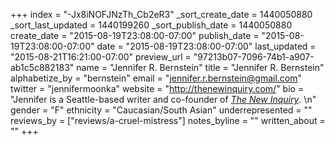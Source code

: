 +++
index = "-Jx8iNOFJNzTh_Cb2eR3"
_sort_create_date = 1440050880
_sort_last_updated = 1440199260
_sort_publish_date = 1440050880
create_date = "2015-08-19T23:08:00-07:00"
publish_date = "2015-08-19T23:08:00-07:00"
date = "2015-08-19T23:08:00-07:00"
last_updated = "2015-08-21T16:21:00-07:00"
preview_url = "97213b07-7096-74b1-a907-ab1c5c882183"
name = "Jennifer R. Bernstein"
title = "Jennifer R. Bernstein"
alphabetize_by = "bernstein"
email = "jennifer.r.bernstein@gmail.com"
twitter = "jennifermoonka"
website = "http://thenewinquiry.com/"
bio = "Jennifer is a Seattle-based writer and co-founder of [*The New Inquiry*](http://thenewinquiry.com/). \n"
gender = "F"
ethnicity = "Caucasian/South Asian"
underrepresented = ""
reviews_by = ["reviews/a-cruel-mistress"]
notes_byline = ""
written_about = ""
+++

